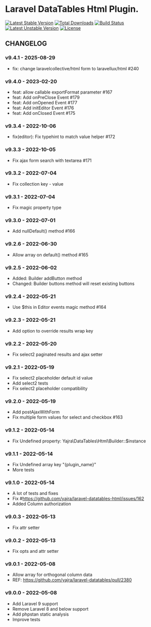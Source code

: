 # Laravel DataTables Html Plugin.

[![Latest Stable Version](https://poser.pugx.org/yajra/laravel-datatables-html/v/stable.png)](https://packagist.org/packages/yajra/laravel-datatables-html)
[![Total Downloads](https://poser.pugx.org/yajra/laravel-datatables-html/downloads.png)](https://packagist.org/packages/yajra/laravel-datatables-html)
[![Build Status](https://travis-ci.org/yajra/laravel-datatables-html.png?branch=master)](https://travis-ci.org/yajra/laravel-datatables-html)
[![Latest Unstable Version](https://poser.pugx.org/yajra/laravel-datatables-html/v/unstable.svg)](https://packagist.org/packages/yajra/laravel-datatables-html)
[![License](https://poser.pugx.org/yajra/laravel-datatables-html/license.svg)](https://packagist.org/packages/yajra/laravel-datatables-html)

## CHANGELOG

### v9.4.1 - 2025-08-29

- fix: change laravelcollective/html form to laravellux/html #240

### v9.4.0 - 2023-02-20

- feat: allow callable exportFormat parameter #167
- feat: Add onPreClose Event #179
- feat: Add onOpened Event  #177
- feat: Add initEditor Event #176
- feat: Add onClosed Event #175

### v9.3.4 - 2022-10-06

- fix(editor): Fix typehint to match value helper #172

### v9.3.3 - 2022-10-05

- Fix ajax form search with textarea #171

### v9.3.2 - 2022-07-04

- Fix collection key - value

### v9.3.1 - 2022-07-04

- Fix magic property type

### v9.3.0 - 2022-07-01

- Add nullDefault() method #166

### v9.2.6 - 2022-06-30

- Allow array on default() method #165

### v9.2.5 - 2022-06-02

- Added: Builder addButton method
- Changed: Builder buttons method will reset existing buttons

### v9.2.4 - 2022-05-21

- Use $this in Editor events magic method #164

### v9.2.3 - 2022-05-21

- Add option to override results wrap key

### v9.2.2 - 2022-05-20

- Fix select2 paginated results and ajax setter

### v9.2.1 - 2022-05-19

- Fix select2 placeholder default id value
- Add select2 tests
- Fix select2 placeholder compatibility

### v9.2.0 - 2022-05-19

- Add postAjaxWithForm
- Fix multiple form values for select and checkbox #163

### v9.1.2 - 2022-05-14

- Fix Undefined property: Yajra\DataTables\Html\Builder::$instance

### v9.1.1 - 2022-05-14

- Fix Undefined array key "{plugin_name}"
- More tests

### v9.1.0 - 2022-05-14

- A lot of tests and fixes
- Fix #https://github.com/yajra/laravel-datatables-html/issues/162
- Added Column authorization

### v9.0.3 - 2022-05-13

- Fix attr setter

### v9.0.2 - 2022-05-13

- Fix opts and attr setter

### v9.0.1 - 2022-05-08

- Allow array for orthogonal column data
- REF: https://github.com/yajra/laravel-datatables/pull/2380

### v9.0.0 - 2022-05-08

- Add Laravel 9 support
- Remove Laravel 8 and below support
- Add phpstan static analysis
- Improve tests
